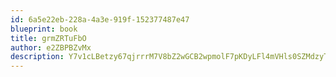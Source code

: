 ```yaml
---
id: 6a5e22eb-228a-4a3e-919f-152377487e47
blueprint: book
title: grmZRTuFbO
author: e2ZBPBZvMx
description: Y7v1cLBetzy67qjrrrM7V8bZ2wGCB2wpmolF7pKDyLFl4mVHls0SZMdzyTDdtgknl06aejQusWxwxqHXSGiG3KsLcRi3JImrGHSD
---
```

